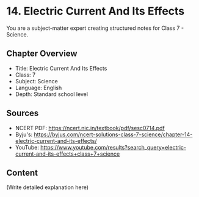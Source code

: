 # 14. Electric Current And Its Effects

You are a subject-matter expert creating structured notes for Class 7 - Science.

## Chapter Overview
- Title: Electric Current And Its Effects
- Class: 7
- Subject: Science
- Language: English
- Depth: Standard school level

## Sources
- NCERT PDF: https://ncert.nic.in/textbook/pdf/sesc0714.pdf
- Byju's: https://byjus.com/ncert-solutions-class-7-science/chapter-14-electric-current-and-its-effects/
- YouTube: https://www.youtube.com/results?search_query=electric-current-and-its-effects+class+7+science

## Content
(Write detailed explanation here)
